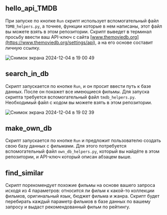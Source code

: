 ## hello_api_TMDB
При запуске по кнопке `Run` скрипт использует вспомогательный файл `TDMB_helpers.py`, а точнее, функции которые в нем написаны,
этот файл вы можете взять в этом репозитории.
Скрипт выведет в терминал просьбу ввести ваш API-ключ с сайта [www.themoviedb.org](https://www.themoviedb.org/settings/api),
а на его основе составит личную ссылку. 

![Снимок экрана 2024-12-04 в 19 00 49](https://github.com/user-attachments/assets/80398a6c-9a2f-4619-a4a4-7fae3583cfea)

## search_in_db
Скрипт запускается по кнопке `Run`, и он просит ввести путь к базе данных. После он покажет все имеющиеся фильмы.
Для запуска скрипта требуется вспомогательный файл `tmdb_helpers.py`.
Необходимый файл с кодом вы можете взять в этом репозитории.

![Снимок экрана 2024-12-04 в 19 02 39](https://github.com/user-attachments/assets/ece4936b-fb64-4b70-aa29-693f937e5e14)

## make_own_db
Скрипт запускается по кнопке `Run` и предложит пользователю создать свою базу данных с фильмами.
Для этого потребуется вспомогательный файл `own_db_helpers.py`, который вы найдёте в этом репозитории,
и API-ключ который описан абзацем выше.

## find_similar
Скрипт порекомендует похожие фильмы на основе вашего запроса исходя из 4 параметров: относится ли фильм к какой-то коллекции фильмов,
оригинальный язык, бюджет фильма и жанра. Скрипт будет перебирать каждый параметр фильмов в базе данных по вашему запросу и выдаст рекомендованный фильм по рейтингу.

